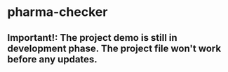 # pharma-checker
## Important!: The project demo is still in development phase. The project file won't work before any updates.
